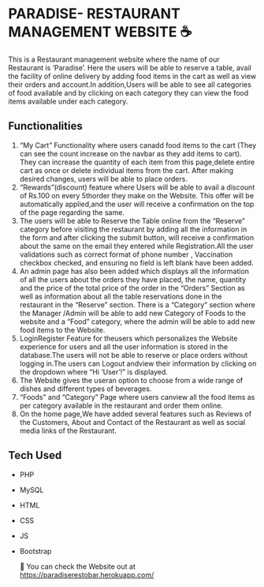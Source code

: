 # PARADISE- RESTAURANT MANAGEMENT WEBSITE ☕️

This is a Restaurant management website where the name of our Restaurant is ‘Paradise’. Here the users will be able to reserve a table, avail the facility of online delivery by adding food items in the cart as well as view their orders and account.In addition,Users will be able to see all categories of food available and by clicking on each category they can view the food items available under each category.
 
## Functionalities

1. “My Cart” Functionality where users canadd food items to the cart (They can see the count increase on the navbar as they add items to cart). They can increase the quantity of each item from this page,delete entire cart as once or delete individual items from the cart. After making desired changes, users will be able to place orders.
2. “Rewards”(discount) feature where Users will be able to avail a discount of Rs.100 on every 5thorder they make on the Website. This offer will be automatically applied,and the user will receive a confirmation on the top of the page regarding the same.
3. The users will be able to Reserve the Table online from the “Reserve” category before visiting the restaurant by adding all the information in the form and after clicking the submit button, will receive a confirmation about the same on the email they entered while Registration.All the user validations such as correct format of phone number , Vaccination checkbox checked, and ensuring no field is left blank have been added.
4. An admin page has also been added which displays all the information of all the users about the orders they have placed, the name, quantity and the price of the total price of the order in the “Orders” Section as well as information about all the table reservations done in the restaurant in the “Reserve” section. There is a “Category” section where the Manager /Admin will be able to add new Category of Foods to the website and a “Food” category, where the admin will be able to add new food items to the Website.
5. LoginRegister Feature for theusers which personalizes the Website experience for users and all the user information is stored in the database.The users will not be able to reserve or place orders without logging in.The users can Logout andview their information by clicking on the dropdown where “Hi ‘User’!” is displayed.
6. The Website gives the useran option to choose from a wide range of dishes and different types of beverages.
7. “Foods” and “Category” Page where users canview all the food items as per category available in the restaurant and order them online.
8. On the home page,We have added several features such as Reviews of the Customers, About and Contact of the Restaurant as well as social media links of the Restaurant.


## Tech Used

- PHP
- MySQL
- HTML
- CSS
- JS
- Bootstrap

	🔗 You can check the Website out at https://paradiserestobar.herokuapp.com/
